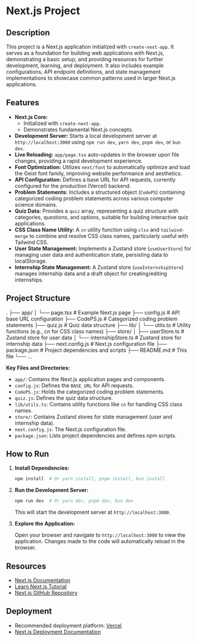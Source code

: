 # Next.js Project

## Description

This project is a Next.js application initialized with `create-next-app`. It serves as a foundation for building web applications with Next.js, demonstrating a basic setup, and providing resources for further development, learning, and deployment. It also includes example configurations, API endpoint definitions, and state management implementations to showcase common patterns used in larger Next.js applications.

## Features

*   **Next.js Core:**
    *   Initialized with `create-next-app`.
    *   Demonstrates fundamental Next.js concepts.
*   **Development Server:** Starts a local development server at `http://localhost:3000` using `npm run dev`, `yarn dev`, `pnpm dev`, or `bun dev`.
*   **Live Reloading:**  `app/page.tsx` auto-updates in the browser upon file changes, providing a rapid development experience.
*   **Font Optimization:**  Utilizes `next/font` to automatically optimize and load the Geist font family, improving website performance and aesthetics.
*   **API Configuration:** Defines a base URL for API requests, currently configured for the production (Vercel) backend.
*   **Problem Statements:** Includes a structured object (`CodePS`) containing categorized coding problem statements across various computer science domains.
*   **Quiz Data:** Provides a `quiz` array, representing a quiz structure with categories, questions, and options, suitable for building interactive quiz applications.
*   **CSS Class Name Utility:**  A `cn` utility function using `clsx` and `tailwind-merge` to combine and resolve CSS class names, particularly useful with Tailwind CSS.
*   **User State Management:** Implements a Zustand store (`useUserStore`) for managing user data and authentication state, persisting data to localStorage.
*   **Internship State Management:**  A Zustand store (`useInternshipStore`) manages internship data and a draft object for creating/editing internships.

## Project Structure

.
├── app/
│   └── page.tsx           # Example Next.js page
├── config.js              # API base URL configuration
├── CodePS.js              # Categorized coding problem statements
├── quiz.js                # Quiz data structure
├── lib/
│   └── utils.ts         # Utility functions (e.g., cn for CSS class names)
├── store/
│   ├── userStore.ts       # Zustand store for user data
│   └── internshipStore.ts # Zustand store for internship data
├── next.config.js         # Next.js configuration file
├── package.json           # Project dependencies and scripts
├── README.md              # This file
└── ...

**Key Files and Directories:**

*   `app/`: Contains the Next.js application pages and components.
*   `config.js`: Defines the `BASE_URL` for API requests.
*   `CodePS.js`:  Holds the categorized coding problem statements.
*   `quiz.js`:  Defines the quiz data structure.
*   `lib/utils.ts`: Contains utility functions like `cn` for handling CSS class names.
*   `store/`: Contains Zustand stores for state management (user and internship data).
*   `next.config.js`:  The Next.js configuration file.
*   `package.json`: Lists project dependencies and defines npm scripts.

## How to Run

1.  **Install Dependencies:**

    ```bash
    npm install  # Or yarn install, pnpm install, bun install
    ```

2.  **Run the Development Server:**

    ```bash
    npm run dev  # Or yarn dev, pnpm dev, bun dev
    ```

    This will start the development server at `http://localhost:3000`.

3.  **Explore the Application:**

    Open your browser and navigate to `http://localhost:3000` to view the application.  Changes made to the code will automatically reload in the browser.

## Resources

*   [Next.js Documentation](https://nextjs.org/docs)
*   [Learn Next.js Tutorial](https://nextjs.org/learn)
*   [Next.js GitHub Repository](https://github.com/vercel/next.js)

## Deployment

*   Recommended deployment platform: [Vercel](https://vercel.com/new?utm_medium=default-template&filter=next.js&utm_source=create-next-app&utm_campaign=create-next-app-readme)
*   [Next.js Deployment Documentation](https://nextjs.org/docs/app/building-your-application/deploying)
